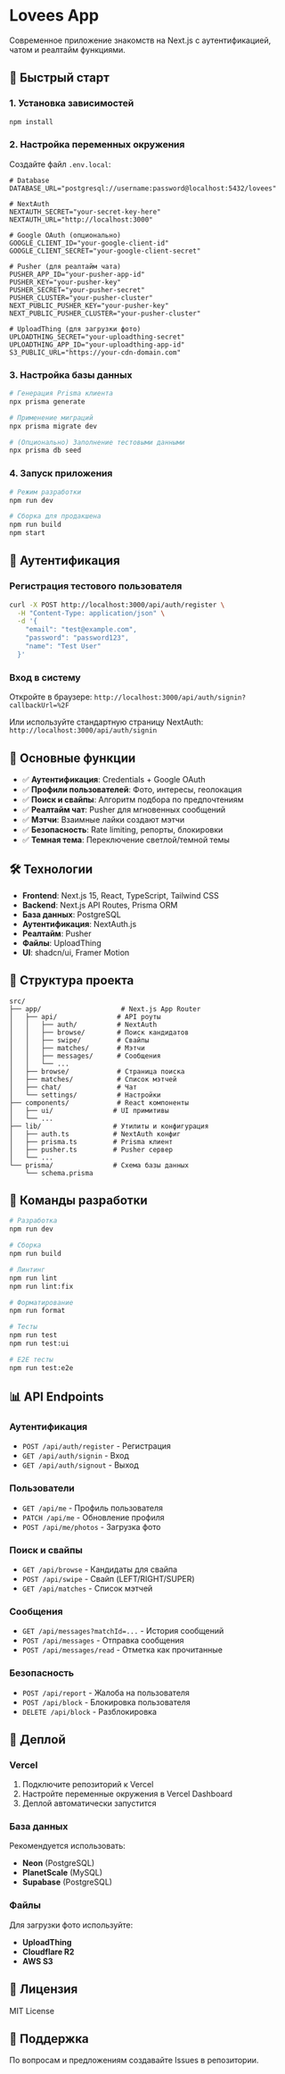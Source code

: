 # Lovees App

Современное приложение знакомств на Next.js с аутентификацией, чатом и реалтайм функциями.

## 🚀 Быстрый старт

### 1. Установка зависимостей

```bash
npm install
```

### 2. Настройка переменных окружения

Создайте файл `.env.local`:

```env
# Database
DATABASE_URL="postgresql://username:password@localhost:5432/lovees"

# NextAuth
NEXTAUTH_SECRET="your-secret-key-here"
NEXTAUTH_URL="http://localhost:3000"

# Google OAuth (опционально)
GOOGLE_CLIENT_ID="your-google-client-id"
GOOGLE_CLIENT_SECRET="your-google-client-secret"

# Pusher (для реалтайм чата)
PUSHER_APP_ID="your-pusher-app-id"
PUSHER_KEY="your-pusher-key"
PUSHER_SECRET="your-pusher-secret"
PUSHER_CLUSTER="your-pusher-cluster"
NEXT_PUBLIC_PUSHER_KEY="your-pusher-key"
NEXT_PUBLIC_PUSHER_CLUSTER="your-pusher-cluster"

# UploadThing (для загрузки фото)
UPLOADTHING_SECRET="your-uploadthing-secret"
UPLOADTHING_APP_ID="your-uploadthing-app-id"
S3_PUBLIC_URL="https://your-cdn-domain.com"
```

### 3. Настройка базы данных

```bash
# Генерация Prisma клиента
npx prisma generate

# Применение миграций
npx prisma migrate dev

# (Опционально) Заполнение тестовыми данными
npx prisma db seed
```

### 4. Запуск приложения

```bash
# Режим разработки
npm run dev

# Сборка для продакшена
npm run build
npm start
```

## 🔐 Аутентификация

### Регистрация тестового пользователя

```bash
curl -X POST http://localhost:3000/api/auth/register \
  -H "Content-Type: application/json" \
  -d '{
    "email": "test@example.com",
    "password": "password123",
    "name": "Test User"
  }'
```

### Вход в систему

Откройте в браузере: `http://localhost:3000/api/auth/signin?callbackUrl=%2F`

Или используйте стандартную страницу NextAuth: `http://localhost:3000/api/auth/signin`

## 📱 Основные функции

- ✅ **Аутентификация**: Credentials + Google OAuth
- ✅ **Профили пользователей**: Фото, интересы, геолокация
- ✅ **Поиск и свайпы**: Алгоритм подбора по предпочтениям
- ✅ **Реалтайм чат**: Pusher для мгновенных сообщений
- ✅ **Мэтчи**: Взаимные лайки создают мэтчи
- ✅ **Безопасность**: Rate limiting, репорты, блокировки
- ✅ **Темная тема**: Переключение светлой/темной темы

## 🛠 Технологии

- **Frontend**: Next.js 15, React, TypeScript, Tailwind CSS
- **Backend**: Next.js API Routes, Prisma ORM
- **База данных**: PostgreSQL
- **Аутентификация**: NextAuth.js
- **Реалтайм**: Pusher
- **Файлы**: UploadThing
- **UI**: shadcn/ui, Framer Motion

## 📁 Структура проекта

```
src/
├── app/                    # Next.js App Router
│   ├── api/               # API роуты
│   │   ├── auth/          # NextAuth
│   │   ├── browse/        # Поиск кандидатов
│   │   ├── swipe/         # Свайпы
│   │   ├── matches/       # Мэтчи
│   │   ├── messages/      # Сообщения
│   │   └── ...
│   ├── browse/            # Страница поиска
│   ├── matches/           # Список мэтчей
│   ├── chat/              # Чат
│   └── settings/          # Настройки
├── components/            # React компоненты
│   ├── ui/               # UI примитивы
│   └── ...
├── lib/                  # Утилиты и конфигурация
│   ├── auth.ts           # NextAuth конфиг
│   ├── prisma.ts         # Prisma клиент
│   ├── pusher.ts         # Pusher сервер
│   └── ...
└── prisma/               # Схема базы данных
    └── schema.prisma
```

## 🔧 Команды разработки

```bash
# Разработка
npm run dev

# Сборка
npm run build

# Линтинг
npm run lint
npm run lint:fix

# Форматирование
npm run format

# Тесты
npm run test
npm run test:ui

# E2E тесты
npm run test:e2e
```

## 📊 API Endpoints

### Аутентификация
- `POST /api/auth/register` - Регистрация
- `GET /api/auth/signin` - Вход
- `GET /api/auth/signout` - Выход

### Пользователи
- `GET /api/me` - Профиль пользователя
- `PATCH /api/me` - Обновление профиля
- `POST /api/me/photos` - Загрузка фото

### Поиск и свайпы
- `GET /api/browse` - Кандидаты для свайпа
- `POST /api/swipe` - Свайп (LEFT/RIGHT/SUPER)
- `GET /api/matches` - Список мэтчей

### Сообщения
- `GET /api/messages?matchId=...` - История сообщений
- `POST /api/messages` - Отправка сообщения
- `POST /api/messages/read` - Отметка как прочитанные

### Безопасность
- `POST /api/report` - Жалоба на пользователя
- `POST /api/block` - Блокировка пользователя
- `DELETE /api/block` - Разблокировка

## 🚀 Деплой

### Vercel

1. Подключите репозиторий к Vercel
2. Настройте переменные окружения в Vercel Dashboard
3. Деплой автоматически запустится

### База данных

Рекомендуется использовать:
- **Neon** (PostgreSQL)
- **PlanetScale** (MySQL)
- **Supabase** (PostgreSQL)

### Файлы

Для загрузки фото используйте:
- **UploadThing**
- **Cloudflare R2**
- **AWS S3**

## 📝 Лицензия

MIT License

## 🤝 Поддержка

По вопросам и предложениям создавайте Issues в репозитории.